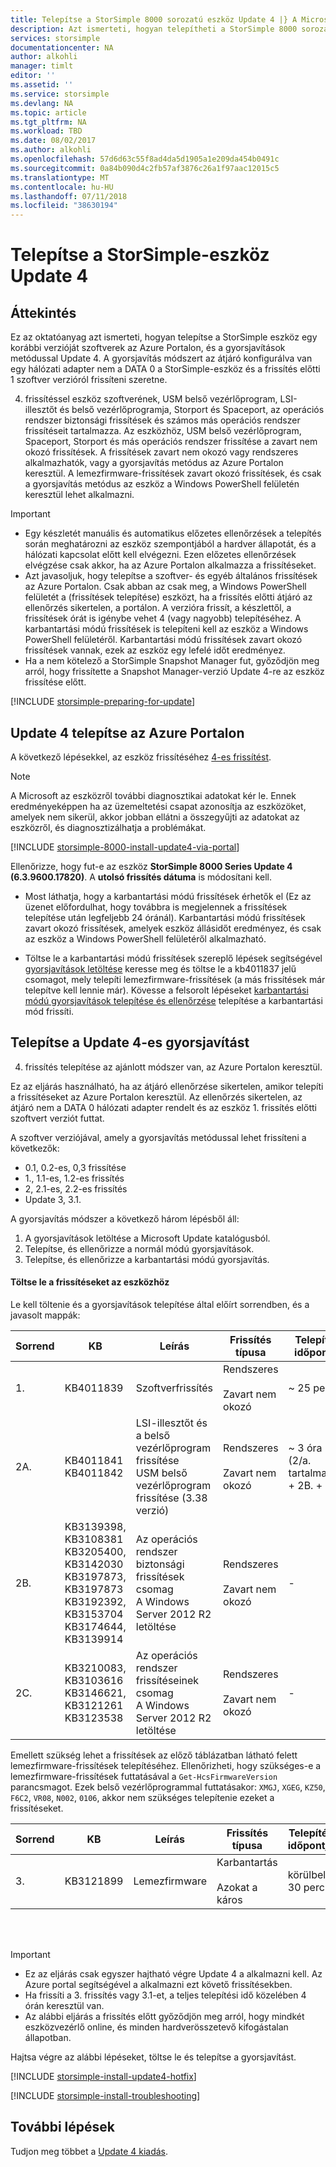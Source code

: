 ```yaml
---
title: Telepítse a StorSimple 8000 sorozatú eszköz Update 4 |} A Microsoft Docs
description: Azt ismerteti, hogyan telepítheti a StorSimple 8000 sorozatú eszköz StorSimple 8000 Series Update 4.
services: storsimple
documentationcenter: NA
author: alkohli
manager: timlt
editor: ''
ms.assetid: ''
ms.service: storsimple
ms.devlang: NA
ms.topic: article
ms.tgt_pltfrm: NA
ms.workload: TBD
ms.date: 08/02/2017
ms.author: alkohli
ms.openlocfilehash: 57d6d63c55f8ad4da5d1905a1e209da454b0491c
ms.sourcegitcommit: 0a84b090d4c2fb57af3876c26a1f97aac12015c5
ms.translationtype: MT
ms.contentlocale: hu-HU
ms.lasthandoff: 07/11/2018
ms.locfileid: "38630194"
---
```

# <a name="install-update-4-on-your-storsimple-device"></a>Telepítse a StorSimple-eszköz Update 4

## <a name="overview"></a>Áttekintés

Ez az oktatóanyag azt ismerteti, hogyan telepítse a StorSimple eszköz egy korábbi verzióját szoftverek az Azure Portalon, és a gyorsjavítások metódussal Update 4. A gyorsjavítás módszert az átjáró konfigurálva van egy hálózati adapter nem a DATA 0 a StorSimple-eszköz és a frissítés előtti 1 szoftver verzióról frissíteni szeretne.

4. frissítéssel eszköz szoftverének, USM belső vezérlőprogram, LSI-illesztőt és belső vezérlőprogramja, Storport és Spaceport, az operációs rendszer biztonsági frissítések és számos más operációs rendszer frissítéseit tartalmazza.  Az eszközhöz, USM belső vezérlőprogram, Spaceport, Storport és más operációs rendszer frissítése a zavart nem okozó frissítések. A frissítések zavart nem okozó vagy rendszeres alkalmazhatók, vagy a gyorsjavítás metódus az Azure Portalon keresztül. A lemezfirmware-frissítések zavart okozó frissítések, és csak a gyorsjavítás metódus az eszköz a Windows PowerShell felületén keresztül lehet alkalmazni.

> [!IMPORTANT]
> * Egy készletét manuális és automatikus előzetes ellenőrzések a telepítés során meghatározni az eszköz szempontjából a hardver állapotát, és a hálózati kapcsolat előtt kell elvégezni. Ezen előzetes ellenőrzések elvégzése csak akkor, ha az Azure Portalon alkalmazza a frissítéseket.
> * Azt javasoljuk, hogy telepítse a szoftver- és egyéb általános frissítések az Azure Portalon. Csak abban az csak meg, a Windows PowerShell felületét a (frissítések telepítése) eszközt, ha a frissítés előtti átjáró az ellenőrzés sikertelen, a portálon. A verzióra frissít, a készlettől, a frissítések órát is igénybe vehet 4 (vagy nagyobb) telepítéséhez. A karbantartási módú frissítések is telepíteni kell az eszköz a Windows PowerShell felületéről. Karbantartási módú frissítések zavart okozó frissítések vannak, ezek az eszköz egy lefelé időt eredményez.
> * Ha a nem kötelező a StorSimple Snapshot Manager fut, győződjön meg arról, hogy frissítette a Snapshot Manager-verzió Update 4-re az eszköz frissítése előtt.


[!INCLUDE [storsimple-preparing-for-update](../../includes/storsimple-preparing-for-updates.md)]

## <a name="install-update-4-via-the-azure-portal"></a>Update 4 telepítse az Azure Portalon
A következő lépésekkel, az eszköz frissítéséhez [4-es frissítést](storsimple-update4-release-notes.md).

> [!NOTE]
> A Microsoft az eszközről további diagnosztikai adatokat kér le. Ennek eredményeképpen ha az üzemeltetési csapat azonosítja az eszközöket, amelyek nem sikerül, akkor jobban ellátni a összegyűjti az adatokat az eszközről, és diagnosztizálhatja a problémákat. 

[!INCLUDE [storsimple-8000-install-update4-via-portal](../../includes/storsimple-8000-install-update4-via-portal.md)]

Ellenőrizze, hogy fut-e az eszköz **StorSimple 8000 Series Update 4 (6.3.9600.17820)**. A **utolsó frissítés dátuma** is módosítani kell.

* Most láthatja, hogy a karbantartási módú frissítések érhetők el (Ez az üzenet előfordulhat, hogy továbbra is megjelennek a frissítések telepítése után legfeljebb 24 óránál). Karbantartási módú frissítések zavart okozó frissítések, amelyek eszköz állásidőt eredményez, és csak az eszköz a Windows PowerShell felületéről alkalmazható.

* Töltse le a karbantartási módú frissítések szereplő lépések segítségével [gyorsjavítások letöltése](#to-download-hotfixes) keresse meg és töltse le a kb4011837 jelű csomagot, mely telepíti lemezfirmware-frissítések (a más frissítések már telepítve kell lennie már). Kövesse a felsorolt lépéseket [karbantartási módú gyorsjavítások telepítése és ellenőrzése](#to-install-and-verify-maintenance-mode-hotfixes) telepítése a karbantartási mód frissíti.

## <a name="install-update-4-as-a-hotfix"></a>Telepítse a Update 4-es gyorsjavítást
4. frissítés telepítése az ajánlott módszer van, az Azure Portalon keresztül.

Ez az eljárás használható, ha az átjáró ellenőrzése sikertelen, amikor telepíti a frissítéseket az Azure Portalon keresztül. Az ellenőrzés sikertelen, az átjáró nem a DATA 0 hálózati adapter rendelt és az eszköz 1. frissítés előtti szoftvert verziót futtat.

A szoftver verziójával, amely a gyorsjavítás metódussal lehet frissíteni a következők:

* 0.1, 0.2-es, 0,3 frissítése
* 1., 1.1-es, 1.2-es frissítés
* 2, 2.1-es, 2.2-es frissítés
* Update 3, 3.1.


A gyorsjavítás módszer a következő három lépésből áll:

1. A gyorsjavítások letöltése a Microsoft Update katalógusból.
2. Telepítse, és ellenőrizze a normál módú gyorsjavítások.
3. Telepítse, és ellenőrizze a karbantartási módú gyorsjavítás.

#### <a name="download-updates-for-your-device"></a>Töltse le a frissítéseket az eszközhöz

Le kell töltenie és a gyorsjavítások telepítése által előírt sorrendben, és a javasolt mappák:

| Sorrend | KB | Leírás | Frissítés típusa | Telepítés időpontja |Telepítési mappa|
| --- | --- | --- | --- | --- | --- |
| 1. |KB4011839 |Szoftverfrissítés |Rendszeres <br></br>Zavart nem okozó |~ 25 perc |FirstOrderUpdate|
| 2A. |KB4011841 <br> KB4011842 |LSI-illesztőt és a belső vezérlőprogram frissítése <br> USM belső vezérlőprogram frissítése (3.38 verzió) |Rendszeres <br></br>Zavart nem okozó |~ 3 óra <br> (2/a. tartalmazza. + 2B. + 2C.)|SecondOrderUpdate|
| 2B. |KB3139398, KB3108381 <br> KB3205400, KB3142030 <br> KB3197873, KB3197873 <br> KB3192392, KB3153704 <br> KB3174644, KB3139914  |Az operációs rendszer biztonsági frissítések csomag <br> A Windows Server 2012 R2 letöltése |Rendszeres <br></br>Zavart nem okozó |- |SecondOrderUpdate|
| 2C. |KB3210083, KB3103616 <br> KB3146621, KB3121261 <br> KB3123538 |Az operációs rendszer frissítéseinek csomag <br> A Windows Server 2012 R2 letöltése |Rendszeres <br></br>Zavart nem okozó |- |SecondOrderUpdate|

Emellett szükség lehet a frissítések az előző táblázatban látható felett lemezfirmware-frissítések telepítéséhez. Ellenőrizheti, hogy szükséges-e a lemezfirmware-frissítések futtatásával a `Get-HcsFirmwareVersion` parancsmagot. Ezek belső vezérlőprogrammal futtatásakor: `XMGJ`, `XGEG`, `KZ50`, `F6C2`, `VR08`, `N002`, `0106`, akkor nem szükséges telepítenie ezeket a frissítéseket.

| Sorrend | KB | Leírás | Frissítés típusa | Telepítés időpontja | Telepítési mappa|
| --- | --- | --- | --- | --- | --- |
| 3. |KB3121899 |Lemezfirmware |Karbantartás <br></br>Azokat a káros |körülbelül 30 perc | ThirdOrderUpdate |

<br></br>

> [!IMPORTANT]
> * Ez az eljárás csak egyszer hajtható végre Update 4 a alkalmazni kell. Az Azure portal segítségével a alkalmazni ezt követő frissítésekben.
> * Ha frissíti a 3. frissítés vagy 3.1-et, a teljes telepítési idő közelében 4 órán keresztül van.
> * Az alábbi eljárás a frissítés előtt győződjön meg arról, hogy mindkét eszközvezérlő online, és minden hardverösszetevő kifogástalan állapotban.

Hajtsa végre az alábbi lépéseket, töltse le és telepítse a gyorsjavítást.

[!INCLUDE [storsimple-install-update4-hotfix](../../includes/storsimple-install-update4-hotfix.md)]

[!INCLUDE [storsimple-install-troubleshooting](../../includes/storsimple-install-troubleshooting.md)]

## <a name="next-steps"></a>További lépések
Tudjon meg többet a [Update 4 kiadás](storsimple-update4-release-notes.md).

